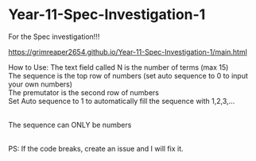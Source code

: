 # Year-11-Spec-Investigation-1
For the Spec investigation!!!<br>

https://grimreaper2654.github.io/Year-11-Spec-Investigation-1/main.html<br>

How to Use:
The text field called N is the number of terms (max 15) <br>
The sequence is the top row of numbers (set auto sequence to 0 to input your own numbers)<br>
The premutator is the second row of numbers<br>
Set Auto sequence to 1 to automatically fill the sequence with 1,2,3,...<br><br>

The sequence can ONLY be numbers<br><br>

PS: If the code breaks, create an issue and I will fix it.
